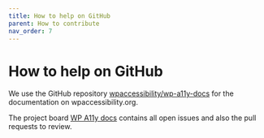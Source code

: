 ```yaml
---
title: How to help on GitHub
parent: How to contribute
nav_order: 7
---
```


# How to help on GitHub

We use the GitHub repository [wpaccessibility/wp-a11y-docs](https://github.com/wpaccessibility/wp-a11y-docs/) for the documentation on wpaccessibility.org.

The project board [WP A11y docs](https://github.com/orgs/wpaccessibility/projects/3) contains all open issues and also the pull requests to review.




